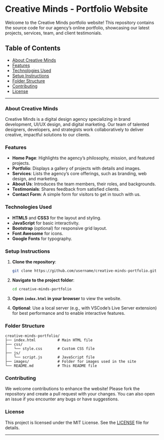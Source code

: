 # Creative Minds - Portfolio Website

Welcome to the Creative Minds portfolio website! This repository contains the source code for our agency’s online portfolio, showcasing our latest projects, services, team, and client testimonials.

## Table of Contents
- [About Creative Minds](#about-creative-minds)
- [Features](#features)
- [Technologies Used](#technologies-used)
- [Setup Instructions](#setup-instructions)
- [Folder Structure](#folder-structure)
- [Contributing](#contributing)
- [License](#license)

---

### About Creative Minds
Creative Minds is a digital design agency specializing in brand development, UI/UX design, and digital marketing. Our team of talented designers, developers, and strategists work collaboratively to deliver creative, impactful solutions to our clients.

### Features
- **Home Page**: Highlights the agency’s philosophy, mission, and featured projects.
- **Portfolio**: Displays a gallery of projects with details and images.
- **Services**: Lists the agency’s core offerings, such as branding, web design, and marketing.
- **About Us**: Introduces the team members, their roles, and backgrounds.
- **Testimonials**: Shares feedback from satisfied clients.
- **Contact Form**: A simple form for visitors to get in touch with us.

### Technologies Used
- **HTML5** and **CSS3** for the layout and styling.
- **JavaScript** for basic interactivity.
- **Bootstrap** (optional) for responsive grid layout.
- **Font Awesome** for icons.
- **Google Fonts** for typography.

### Setup Instructions

1. **Clone the repository**:
   ```bash
   git clone https://github.com/username/creative-minds-portfolio.git
   ```
   
2. **Navigate to the project folder**:
   ```bash
   cd creative-minds-portfolio
   ```

3. **Open `index.html` in your browser** to view the website.

4. **Optional**: Use a local server (e.g., with VSCode’s Live Server extension) for best performance and to enable interactive features.

### Folder Structure
```plaintext
creative-minds-portfolio/
├── index.html          # Main HTML file
├── css/
│   └── style.css       # Custom CSS file
├── js/
│   └── script.js       # JavaScript file
├── images/             # Folder for images used in the site
└── README.md           # This README file
```

### Contributing
We welcome contributions to enhance the website! Please fork the repository and create a pull request with your changes. You can also open an issue if you encounter any bugs or have suggestions.

### License
This project is licensed under the MIT License. See the [LICENSE](LICENSE) file for details.

---


